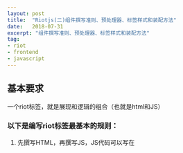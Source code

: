```yaml
---
layout: post
title:  "Riotjs(二)组件撰写准则、预处理器、标签样式和装配方法"
date:   2018-07-31
excerpt: "组件撰写准则、预处理器、标签样式和装配方法"
tag:
- riot
- frontend
- javascript
---
```


## 基本要求

   一个riot标签，就是展现和逻辑的组合（也就是html和JS）

### 以下是编写riot标签最基本的规则：

   1. 先撰写HTML，再撰写JS，JS代码可以写在<script>标签内部, 但这并不是必须的;

   2. 当riot标签定义在document body之内时，其内部不能使用script标签；

   3. 当riot标签定义在单独的文件中时，其内部才可以使用script标签；

   4. 如果JS代码没有写在<script>标签内部，

      那我们就认为最后一个HTML标签结尾之后就是JS代码；

   5. riot标签可以是空的，或者只有HTML，或者只有JS；

   6. 引号是可选的，<foo bar={baz}>等价于<foo bar="｛baz｝">；

   7. 相似的ES6编码风格：

      `methodName(){  }`等价于`this.methodName=function(){  }.bind(this)`

      这里的this总是指向当前的标签实例；

   8. `<div class={selected:flag}></div>`当flag变量是true的时候，该DIV的class属性是selected；`<input checked={ undefined }>` 等价于 `<input>`

   9. 所有的属性名称必须是小写（浏览器规范要求）；

   10. riot标签可以支持自闭合标签`<div />`等价于`<div></div>`；`<br> <img> <hr>`等标签编译之后并不会自闭合；

   11. riot标签必须闭合（或者自闭合）

   12. 标准HTML标签，例如label，table等也可以被重写，但不建议这么干

   13. riot标签也可以拥有自己的属性；

   14. 在document body中自定义riot标签，必须注意缩进格式；

   15. tab键的缩进与空格缩进是不同的，这要注意；

## 不用写`<script>`标签

```
    <todo>
        <!-- layout -->
        <h3>{ opts.title }</h3> 
        // logic comes here 
        this.items = [1, 2, 3]
    </todo>
```
   this.items = [1,2,3]就是JS代码，可以正确执行

   riotjs标签内部最后一个html标签结束后，就可以直接写JS代码，不用把JS代码写在<script>标签内部；

## 声明预处理器

你可以通过type属性指定一个JS的预处理器

    <my-tag>
      <script type="coffee">
        # your coffeescript logic goes here
      </script>
    </my-tag>

目前支持coffee，typescript，es6和none；

你也可以写成这样：type = 'text/coffee'；

## 标签样式

   你可以在riot标签内部插入<style>标签，并在内部编写样式；

   Riotjs会自动把<style>标签内部的东西，插入到html的head节中；

   这个调整过程，只会发生一次，不管这个riot标签在页面内实例化多少次；

   如果你想控制这个调整过程，你可以在head标签内加入一个这样的标签：

    <style type='riot';></style>

   这样的话标签内的样式就都会转义到该区块内了；

    <todo>
        <!-- layout -->
        <h3>{ opts.title }</h3>
        <style>

        /** other tag specific styles **/
        h3 {
            font-size: 120%
        }

        /** other tag specific styles **/
        </style>
    </todo>

Riotjs支持scoped伪类；但目前还不支持shadow dom；

我不建议你使用scoped伪类；因为这玩意儿已经被W3C废除了；

Riotjs将在4.x版本支持shadow dom；

[关于shadow dom的内容](https://www.toobug.net/article/what_is_shadow_dom.html)

[关于riotjs 4.x升级的内容](https://github.com/riot/riot/issues/2283)

[关于scoped伪类](https://developer.mozilla.org/en-US/docs/Web/CSS/:scope)

## 装配方法

你可以通过如下方式装配组件

    <body>
     
      <!-- place the custom tag anywhere inside the body -->
      <todo></todo>
     
      <!-- include riot.js -->
      <script src="riot.min.js"></script>
     
      <!-- include the tag -->
      <script src="todo.js"></script>
     
      <!-- mount the tag -->
      <script>riot.mount('todo')</script>
     
    </body>
在body区域内的自定义标签，必须通过这种方式闭合：`<todo></todo>`

这种闭合方式是错误的：`<todo />`

下面是其他集中装配组件的方式

    // 自动装配当前页面上所有的自定义组件
    riot.mount('*')
     
    // 通过指定的ID装配组件
    riot.mount('#my-element')
     
    // 装配选中的组件
    riot.mount('todo, forum, comments')
    一个页面可装配的组件的数量是不受限制的
